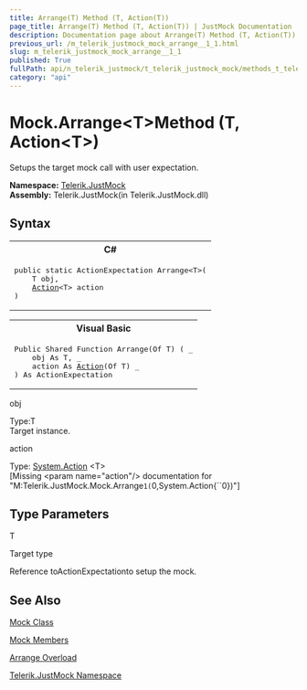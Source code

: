 ```yaml
---
title: Arrange(T) Method (T, Action(T))
page_title: Arrange(T) Method (T, Action(T)) | JustMock Documentation
description: Documentation page about Arrange(T) Method (T, Action(T)).
previous_url: /m_telerik_justmock_mock_arrange__1_1.html
slug: m_telerik_justmock_mock_arrange__1_1
published: True
fullPath: api/n_telerik_justmock/t_telerik_justmock_mock/methods_t_telerik_justmock_mock/overload_telerik_justmock_mock_arrange/m_telerik_justmock_mock_arrange__1_1
category: "api"
---
```


# Mock.Arrange&lt;T&gt;Method (T, Action&lt;T&gt;)



Setups the target mock call with user expectation.


 **Namespace:**  [Telerik.JustMock](n_telerik_justmock) <br> **Assembly:** Telerik.JustMock(in Telerik.JustMock.dll)
## Syntax


<div id="syntaxCodeBlocks" class="code"><span codeLanguage="CSharp"><table><tr><th>C#</th></tr><tr><td><pre xml:space="preserve"><span class="keyword">public</span> <span class="keyword">static</span> <span class="nolink">ActionExpectation</span> <span class="identifier">Arrange</span>&lt;T&gt;(
	T <span class="parameter">obj</span>,
	<a href="https://msdn2.microsoft.com/en-us/library/018hxwa8" target="_blank">Action</a>&lt;T&gt; <span class="parameter">action</span>
)
</pre></td></tr></table></span><span codeLanguage="VisualBasicDeclaration"><table><tr><th>Visual Basic</th></tr><tr><td><pre xml:space="preserve"><span class="keyword">Public</span> <span class="keyword">Shared</span> <span class="keyword">Function</span> <span class="identifier">Arrange</span>(<span class="keyword">Of</span> T) ( _
	<span class="parameter">obj</span> <span class="keyword">As</span> T, _
	<span class="parameter">action</span> <span class="keyword">As</span> <a href="https://msdn2.microsoft.com/en-us/library/018hxwa8" target="_blank">Action</a>(<span class="keyword">Of</span> T) _
) <span class="keyword">As</span> <span class="nolink">ActionExpectation</span></pre></td></tr></table></span></div>



obj<br>


Type:T<br>Target instance.



action<br>


Type: [System.Action](018hxwa8) &lt;T&gt;<br>
[Missing &lt;param name="action"/&gt; documentation for "M:Telerik.JustMock.Mock.Arrange``1(``0,System.Action{``0})"]




## Type Parameters




T<br>


Target type


Reference toActionExpectationto setup the mock.

## See Also



 [Mock Class](t_telerik_justmock_mock) 

 [Mock Members](allmembers_t_telerik_justmock_mock) 

 [Arrange Overload](overload_telerik_justmock_mock_arrange) 

 [Telerik.JustMock Namespace](n_telerik_justmock) 



